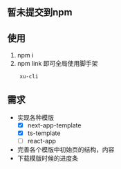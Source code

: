 ## 暂未提交到npm
## 使用
1. npm i
2. npm link
即可全局使用脚手架
```
    xu-cli
```
## 需求
+ 实现各种模版
  + [x] next-app-template
  + [x] ts-template
  + [ ] react-app

+ 完善各个模版中初始页的结构，内容
+ 下载模版时候的进度条